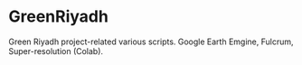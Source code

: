 # GreenRiyadh
Green Riyadh project-related various scripts. Google Earth Emgine, Fulcrum, Super-resolution (Colab).

